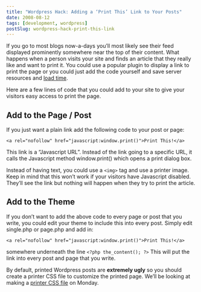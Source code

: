```yaml
---
title: "Wordpress Hack: Adding a ‘Print This’ Link to Your Posts"
date: 2008-08-12
tags: [development, wordpress]
postSlug: wordpress-hack-print-this-link
---
```


If you go to most blogs now-a-days you’ll most likely see their  feed  displayed prominently somewhere near the top of their content. What happens when a person visits your site and finds an article that they really like and want to print it. You could use a popular plugin to display a link to print the page or you could just add the code yourself and save server resources and [load time](https://web.archive.org/web/20090125190809/http://buzzdroid.com/wordpress/yslow-and-wordpress-plugins-kill-your-score/).

Here are a few lines of code that you could add to your site to give your visitors easy access to print the page.

## Add to the Page / Post
If you just want a plain link add the following code to your post or page:
```
<a rel="nofollow" href="javascript:window.print()">Print This!</a>
```
This link is a “Javascript URL”. Instead of the link going to a specific URL, it calls the Javascript method window.print() which opens a print dialog box.

Instead of having text, you could use a `<img>` tag and use a printer image. Keep in mind that this won’t work if your visitors have Javascript disabled. They’ll see the link but nothing will happen when they try to print the article.

## Add to the Theme
If you don’t want to add the above code to every page or post that you write, you could edit your theme to include this into every post.
Simply edit single.php or page.php and add in:
```
<a rel="nofollow" href="javascript:window.print()">Print This!</a>
```
somewhere underneath the line `<?php the_content(); ?>` This will put the link into every post and page that you write.

By default, printed Wordpress posts are **extremely ugly** so you should create a printer CSS file to customize the printed page. We’ll be looking at making a [printer CSS file](/posts/style-your-pages-for-printing) on Monday.
